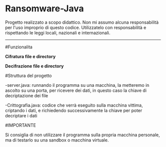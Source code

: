# Ransomware-Java

Progetto realizzato a scopo didattico.
Non mi assumo alcuna responsabilità per l'uso improprio di questo codice. 
Utilizzatelo con responsabilità e rispettando le leggi locali, nazionali e internazionali.

---

#Funzionalita

**Cifratura file e directory**

**Decifrazione file e directory**


#Struttura del progetto

-server.java: runnando il programma su una macchina, la metteremo in ascolto su una porta, per ricevere dei dati, in questo caso la chiave di decriptazione dei file

-Crittografia.java: codice che verrà eseguito sulla macchina vittima, criptando i dati, e richiedendo successivamente la chiave per poter decriptare i dati


#IMPORTANTE

Si consiglia di non utilizzare il programma sulla propria macchina personale, ma di testarlo su una sandbox o macchina virtuale.


